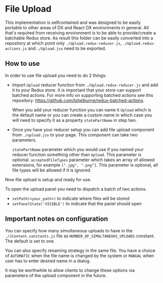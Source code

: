 # File Upload

This implementation is selfcontained and was designed to be easily portable to other areas of DX and React DX environments
in general. All that's required from receiving environment is to be able to provide/create a batchable Redux store. As result this
folder can be easily converted into a repository at which point only ```./Upload.redux-reducer.js```, ```./Upload.redux-actions.js```
and ```./Upload.jsx``` need to be exported.

## How to use

In order to use file upload  you need to do 2 things:

- Import ```Upload``` reducer function from ```./Upload.redux-reducer.js``` and add it to your Redux store. It is important that your store
can support batched actions. For more info on supporting batched actions see this repository: https://github.com/tshelburne/redux-batched-actions.

    When you add your reducer function you can name it ```Upload``` which is the default name or you can create a custom name in
which case you will need to specify it as a property ```statePartName``` in step two.

- Once you have your reducer setup you can add file upload component from ```./upload.jsx``` to your page. This component
can take two parameters.

    ```statePartName``` parameter which you would use if you named your reducer function something other than ```Upload```. This parameter is optional.
    ```acceptedFileTypes``` parameter which takes an array of allowed extensions, for example ```[".jpg", ".png"]```. This parameter is optional, all file types will be allowed if it is ignored.

Now file upload is setup and ready for use.

To open the upload panel you need to dispatch a batch of two actions.

* ```setPath(<your_path>)``` to indicate where files will be stored
* ```setPanelState('VISIBLE')``` to indicate that the panel should open

## Important notes on configuration

You can specify how many simultaneous uploads to have in the ```./JContent.constants.js``` file as ```NUMBER_OF_SIMULTANEOUS_UPLOADS``` constant. The default is set to one.

You can also specify renaming strategy in the same file. You have a choice of ```AUTOMATIC``` when the file name is changed by the system or ```MANUAL``` when user has to enter desired name in a dialog.

It may be worthwhile to allow clients to change these options via parameters of the upload component in the future.